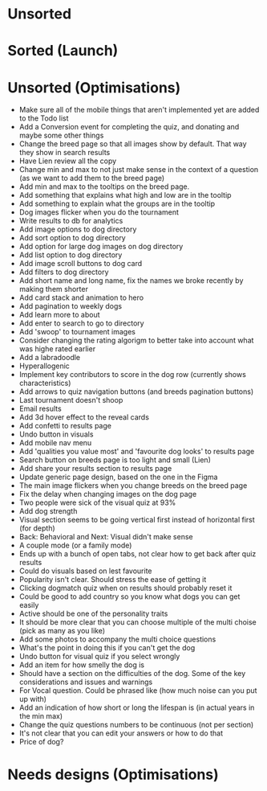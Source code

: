 # Unsorted

# Sorted (Launch)

# Unsorted (Optimisations)

- Make sure all of the mobile things that aren't implemented yet are added to the Todo list
- Add a Conversion event for completing the quiz, and donating and maybe some other things
- Change the breed page so that all images show by default. That way they show in search results
- Have Lien review all the copy
- Change min and max to not just make sense in the context of a question (as we want to add them to the breed page)
- Add min and max to the tooltips on the breed page.
- Add something that explains what high and low are in the tooltip
- Add something to explain what the groups are in the tooltip
- Dog images flicker when you do the tournament
- Write results to db for analytics
- Add image options to dog directory
- Add sort option to dog directory
- Add option for large dog images on dog directory
- Add list option to dog directory
- Add image scroll buttons to dog card
- Add filters to dog directory
- Add short name and long name, fix the names we broke recently by making them shorter
- Add card stack and animation to hero
- Add pagination to weekly dogs
- Add learn more to about
- Add enter to search to go to directory
- Add 'swoop' to tournament images
- Consider changing the rating algorigm to better take into account what was highe rated earlier
- Add a labradoodle
- Hyperallogenic
- Implement key contributors to score in the dog row (currently shows characteristics)
- Add arrows to quiz navigation buttons (and breeds pagination buttons)
- Last tournament doesn't shoop
- Email results
- Add 3d hover effect to the reveal cards
- Add confetti to results page
- Undo button in visuals
- Add mobile nav menu
- Add 'qualities you value most' and 'favourite dog looks' to results page
- Search button on breeds page is too light and small (Lien)
- Add share your results section to results page
- Update generic page design, based on the one in the Figma
- The main image flickers when you change breeds on the breed page
- Fix the delay when changing images on the dog page
- Two people were sick of the visual quiz at 93%
- Add dog strength
- Visual section seems to be going vertical first instead of horizontal first (for depth)
- Back: Behavioral and Next: Visual didn't make sense
- A couple mode (or a family mode)
- Ends up with a bunch of open tabs, not clear how to get back after quiz results
- Could do visuals based on lest favourite
- Popularity isn't clear. Should stress the ease of getting it
- Clicking dogmatch quiz when on results should probably reset it
- Could be good to add country so you know what dogs you can get easily
- Active should be one of the personality traits
- It should be more clear that you can choose multiple of the multi choise (pick as many as you like)
- Add some photos to accompany the multi choice questions
- What's the point in doing this if you can't get the dog
- Undo button for visual quiz if you select wrongly
- Add an item for how smelly the dog is
- Should have a section on the difficulties of the dog. Some of the key considerations and issues and warnings
- For Vocal question. Could be phrased like (how much noise can you put up with)
- Add an indication of how short or long the lifespan is (in actual years in the min max)
- Change the quiz questions numbers to be continuous (not per section)
- It's not clear that you can edit your answers or how to do that
- Price of dog?

# Needs designs (Optimisations)
